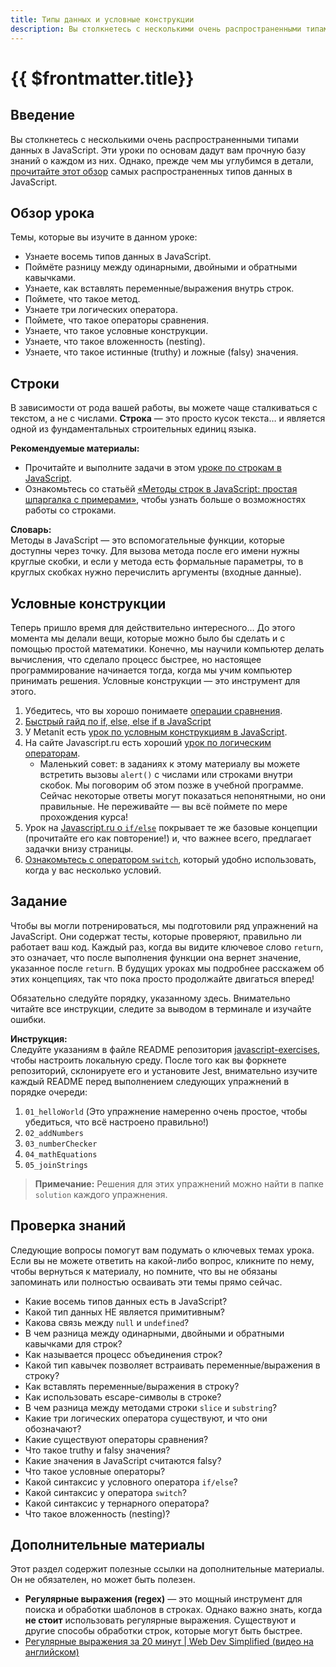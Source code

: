 ```yaml
---
title: Типы данных и условные конструкции
description: Вы столкнетесь с несколькими очень распространенными типами данных в JavaScript
---
```


# {{ $frontmatter.title}}

## Введение

Вы столкнетесь с несколькими очень распространенными типами данных в JavaScript. Эти уроки по основам дадут вам прочную базу знаний о каждом из них. Однако, прежде чем мы углубимся в детали, [прочитайте этот обзор](https://learn.javascript.ru/types) самых распространенных типов данных в JavaScript.

## Обзор урока

Темы, которые вы изучите в данном уроке:

- Узнаете восемь типов данных в JavaScript.
- Поймёте разницу между одинарными, двойными и обратными кавычками.
- Узнаете, как вставлять переменные/выражения внутрь строк.
- Поймете, что такое метод.
- Узнаете три логических оператора.
- Поймете, что такое операторы сравнения.
- Узнаете, что такое условные конструкции.
- Узнаете, что такое вложенность (nesting).
- Узнаете, что такое истинные (truthy) и ложные (falsy) значения.

## Строки

В зависимости от рода вашей работы, вы можете чаще сталкиваться с текстом, а не с числами. **Строка** — это просто кусок текста… и является одной из фундаментальных строительных единиц языка.

**Рекомендуемые материалы:**  
- Прочитайте и выполните задачи в этом [уроке по строкам в JavaScript](https://learn.javascript.ru/string).
- Ознакомьтесь со статьёй [«Методы строк в JavaScript: простая шпаргалка с примерами»](https://tproger.ru/articles/metody-strok-v-javascript-shpargalka-dlja-nachinajushhih), чтобы узнать больше о возможностях работы со строками.

**Словарь:**  
Методы в JavaScript — это вспомогательные функции, которые доступны через точку. Для вызова метода после его имени нужны круглые скобки, и если у метода есть формальные параметры, то в круглых скобках нужно перечислить аргументы (входные данные).

## Условные конструкции

Теперь пришло время для действительно интересного… До этого момента мы делали вещи, которые можно было бы сделать и с помощью простой математики. Конечно, мы научили компьютер делать вычисления, что сделало процесс быстрее, но настоящее программирование начинается тогда, когда мы учим компьютер принимать решения. Условные конструкции — это инструмент для этого.

1. Убедитесь, что вы хорошо понимаете [операции сравнения](https://learn.javascript.ru/comparison).
2. [Быстрый гайд по if, else, else if в JavaScript](https://htmlacademy.ru/blog/js/else-if)
3. У Metanit есть [урок по условным конструкциям в JavaScript](https://metanit.com/web/javascript/2.6.php).
4. На сайте Javascript.ru есть хороший [урок по логическим операторам](https://learn.javascript.ru/logical-operators).
    - Маленький совет: в заданиях к этому материалу вы можете встретить вызовы `alert()` с числами или строками внутри скобок. Мы поговорим об этом позже в учебной программе. Сейчас некоторые ответы могут показаться непонятными, но они правильные. Не переживайте — вы всё поймете по мере прохождения курса!
5. Урок на [Javascript.ru о `if/else`](https://learn.javascript.ru/ifelse) покрывает те же базовые концепции (прочитайте его как повторение!) и, что важнее всего, предлагает задачки внизу страницы.
6. [Ознакомьтесь с оператором `switch`](https://learn.javascript.ru/switch), который удобно использовать, когда у вас несколько условий.

## Задание

Чтобы вы могли потренироваться, мы подготовили ряд упражнений на JavaScript. Они содержат тесты, которые проверяют, правильно ли работает ваш код. Каждый раз, когда вы видите ключевое слово `return`, это означает, что после выполнения функции она вернет значение, указанное после `return`. В будущих уроках мы подробнее расскажем об этих концепциях, так что пока просто продолжайте двигаться вперед!

Обязательно следуйте порядку, указанному здесь. Внимательно читайте все инструкции, следите за выводом в терминале и изучайте ошибки.

**Инструкция:**  
Следуйте указаниям в файле README репозитория [javascript-exercises](https://github.com/TheOdinProject/javascript-exercises), чтобы настроить локальную среду. После того как вы форкнете репозиторий, склонируете его и установите Jest, внимательно изучите каждый README перед выполнением следующих упражнений в порядке очереди:
1. `01_helloWorld` (Это упражнение намеренно очень простое, чтобы убедиться, что всё настроено правильно!)
2. `02_addNumbers`
3. `03_numberChecker`
4. `04_mathEquations`
5. `05_joinStrings`

> **Примечание:** Решения для этих упражнений можно найти в папке `solution` каждого упражнения.

## Проверка знаний

Следующие вопросы помогут вам подумать о ключевых темах урока. Если вы не можете ответить на какой-либо вопрос, кликните по нему, чтобы вернуться к материалу, но помните, что вы не обязаны запоминать или полностью осваивать эти темы прямо сейчас.

- Какие восемь типов данных есть в JavaScript?
- Какой тип данных НЕ является примитивным?
- Какова связь между `null` и `undefined`?
- В чем разница между одинарными, двойными и обратными кавычками для строк?
- Как называется процесс объединения строк?
- Какой тип кавычек позволяет встраивать переменные/выражения в строку?
- Как вставлять переменные/выражения в строку?
- Как использовать escape-символы в строке?
- В чем разница между методами строки `slice` и `substring`?
- Какие три логических оператора существуют, и что они обозначают?
- Какие существуют операторы сравнения?
- Что такое truthy и falsy значения?
- Какие значения в JavaScript считаются falsy?
- Что такое условные операторы?
- Какой синтаксис у условного оператора `if/else`?
- Какой синтаксис у оператора `switch`?
- Какой синтаксис у тернарного оператора?
- Что такое вложенность (nesting)?

## Дополнительные материалы

Этот раздел содержит полезные ссылки на дополнительные материалы. Он не обязателен, но может быть полезен.

- **Регулярные выражения (regex)** — это мощный инструмент для поиска и обработки шаблонов в строках. Однако важно знать, когда **не стоит** использовать регулярные выражения. Существуют и другие способы обработки строк, которые могут быть быстрее.
- [Регулярные выражения за 20 минут | Web Dev Simplified (видео на английском)](https://www.youtube.com/watch?v=9P-snuNa2wA)